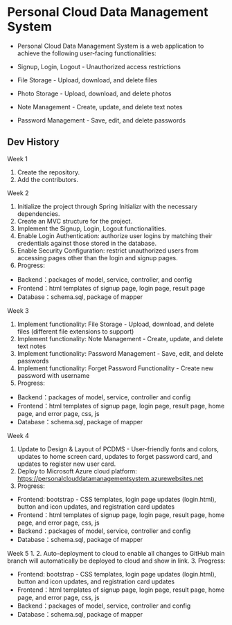 # Personal Cloud Data Management System

- Personal Cloud Data Management System is a web application to achieve the following user-facing functionalities: 

- Signup, Login, Logout - Unauthorized access restrictions

- File Storage - Upload, download, and delete files

- Photo Storage - Upload, download, and delete photos

- Note Management - Create, update, and delete text notes

- Password Management - Save, edit, and delete passwords


## Dev History

Week 1
1. Create the repository.
2. Add the contributors.

Week 2
1. Initialize the project through Spring Initializr with the necessary dependencies.
2. Create an MVC structure for the project.
3. Implement the Signup, Login, Logout functionalities.
4. Enable Login Authentication: authorize user logins by matching their credentials against those stored in the database.
5. Enable Security Configuration: restrict unauthorized users from accessing pages other than the login and signup pages.
6. Progress:
- Backend：packages of model, service, controller, and config  
- Frontend：html templates of signup page, login page, result page 
- Database：schema.sql, package of mapper

Week 3
1. Implement functionality: File Storage - Upload, download, and delete files (different file extensions to support)
2. Implement functionality: Note Management - Create, update, and delete text notes
3. Implement functionality: Password Management - Save, edit, and delete passwords
4. Implement functionality: Forget Password Functionality - Create new password with username
5. Progress:
- Backend：packages of model, service, controller and config  
- Frontend：html templates of signup page, login page, result page, home page, and error page, css, js 
- Database：schema.sql, package of mapper

Week 4
1. Update to Design & Layout of PCDMS - User-friendly fonts and colors, updates to home screen card, updates to forget password card, and updates to register new user card.
2. Deploy to Microsoft Azure cloud platform: https://personalclouddatamanagementsystem.azurewebsites.net
3. Progress:
- Frontend: bootstrap - CSS templates, login page updates (login.html), button and icon updates, and registration card updates
- Frontend：html templates of signup page, login page, result page, home page, and error page, css, js 
- Backend：packages of model, service, controller and config  
- Database：schema.sql, package of mapper

Week 5
1.
2. Auto-deployment to cloud to enable all changes to GitHub main branch will automatically be deployed to cloud and show in link.
3. Progress:
- Frontend: bootstrap - CSS templates, login page updates (login.html), button and icon updates, and registration card updates
- Frontend：html templates of signup page, login page, result page, home page, and error page, css, js 
- Backend：packages of model, service, controller and config  
- Database：schema.sql, package of mapper


